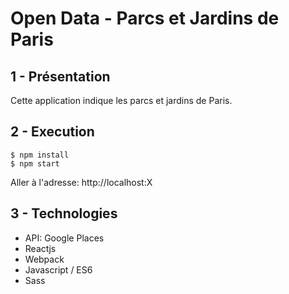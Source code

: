# Open Data - Parcs et Jardins de Paris


## 1 - Présentation

Cette application indique les parcs et jardins de Paris.

## 2 - Execution

```
$ npm install
$ npm start
```
Aller à l'adresse: http://localhost:X

## 3 - Technologies
- API: Google Places
- Reactjs
- Webpack
- Javascript / ES6
- Sass


